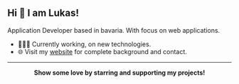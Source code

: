 ## Hi 👋 I am Lukas!

Application Developer based in bavaria. With focus on web applications.

- 👨🏽‍💻 Currently working, on new technologies. 
- 🌐 Visit my [website](https://asteragos.de/) for complete background and contact.

---

<p align = "center">
 <b>Show some love by starring and supporting my projects!</b>
</p>
